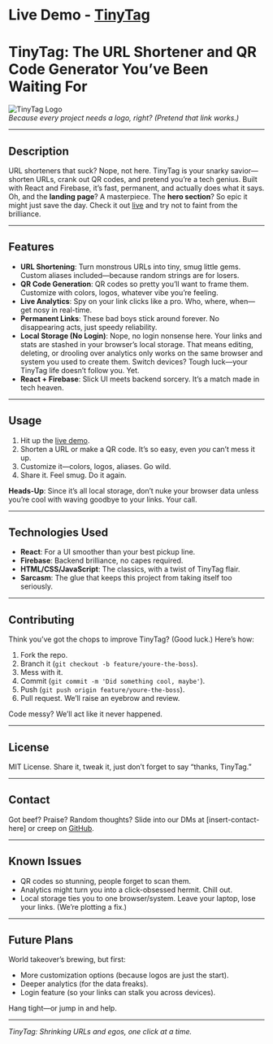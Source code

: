 # Live Demo - [TinyTag](https://www.tinytag.xyz/)

# TinyTag: The URL Shortener and QR Code Generator You’ve Been Waiting For

![TinyTag Logo](https://www.tinytag.xyz/logo.png)  
*Because every project needs a logo, right? (Pretend that link works.)*

---

## Description

URL shorteners that suck? Nope, not here. TinyTag is your snarky savior—shorten URLs, crank out QR codes, and pretend you’re a tech genius. Built with React and Firebase, it’s fast, permanent, and actually does what it says. Oh, and the **landing page**? A masterpiece. The **hero section**? So epic it might just save the day. Check it out [live](https://www.tinytag.xyz/) and try not to faint from the brilliance.

---

## Features

- **URL Shortening**: Turn monstrous URLs into tiny, smug little gems. Custom aliases included—because random strings are for losers.
- **QR Code Generation**: QR codes so pretty you’ll want to frame them. Customize with colors, logos, whatever vibe you’re feeling.
- **Live Analytics**: Spy on your link clicks like a pro. Who, where, when—get nosy in real-time.
- **Permanent Links**: These bad boys stick around forever. No disappearing acts, just speedy reliability.
- **Local Storage (No Login)**: Nope, no login nonsense here. Your links and stats are stashed in your browser’s local storage. That means editing, deleting, or drooling over analytics only works on the same browser and system you used to create them. Switch devices? Tough luck—your TinyTag life doesn’t follow you. Yet.
- **React + Firebase**: Slick UI meets backend sorcery. It’s a match made in tech heaven.

---

## Usage

1. Hit up the [live demo](https://www.tinytag.xyz/).
2. Shorten a URL or make a QR code. It’s so easy, even *you* can’t mess it up.
3. Customize it—colors, logos, aliases. Go wild.
4. Share it. Feel smug. Do it again.

**Heads-Up**: Since it’s all local storage, don’t nuke your browser data unless you’re cool with waving goodbye to your links. Your call.

---

## Technologies Used

- **React**: For a UI smoother than your best pickup line.
- **Firebase**: Backend brilliance, no capes required.
- **HTML/CSS/JavaScript**: The classics, with a twist of TinyTag flair.
- **Sarcasm**: The glue that keeps this project from taking itself too seriously.

---

## Contributing

Think you’ve got the chops to improve TinyTag? (Good luck.) Here’s how:

1. Fork the repo.
2. Branch it (`git checkout -b feature/youre-the-boss`).
3. Mess with it.
4. Commit (`git commit -m 'Did something cool, maybe'`).
5. Push (`git push origin feature/youre-the-boss`).
6. Pull request. We’ll raise an eyebrow and review.

Code messy? We’ll act like it never happened.

---

## License

MIT License. Share it, tweak it, just don’t forget to say “thanks, TinyTag.”

---

## Contact

Got beef? Praise? Random thoughts? Slide into our DMs at [insert-contact-here] or creep on [GitHub](https://github.com/yourusername).

---

## Known Issues

- QR codes so stunning, people forget to scan them.
- Analytics might turn you into a click-obsessed hermit. Chill out.
- Local storage ties you to one browser/system. Leave your laptop, lose your links. (We’re plotting a fix.)

---

## Future Plans

World takeover’s brewing, but first:
- More customization options (because logos are just the start).
- Deeper analytics (for the data freaks).
- Login feature (so your links can stalk you across devices).

Hang tight—or jump in and help.

---

*TinyTag: Shrinking URLs and egos, one click at a time.*